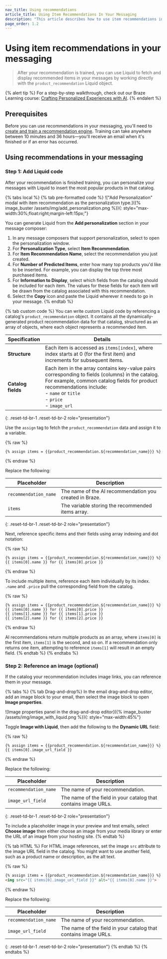 ```yaml
---
nav_title: Using recommendations
article_title: Using Item Recommendations In Your Messaging
description: "This article describes how to use item recommendations in your message."
page_order: 1.2
---
```


# Using item recommendations in your messaging

> After your recommendation is trained, you can use Liquid to fetch and display recommended items in your messages by working directly with the `product_recommendation` Liquid object.

{% alert tip %}
For a step-by-step walkthrough, check out our Braze Learning course: [Crafting Personalized Experiences with AI](https://learning.braze.com/ai-item-recommendations-use-case/1996254).
{% endalert %}

## Prerequisites

Before you can use recommendations in your messaging, you'll need to [create and train a recommendation engine]({{site.baseurl}}/user_guide/brazeai/recommendations/creating_recommendations/). Training can take anywhere between 10 minutes and 36 hours&#8212;you'll receive an email when it's finished or if an error has occurred.

## Using recommendations in your messaging

### Step 1: Add Liquid code

After your recommendation is finished training, you can personalize your messages with Liquid to insert the most popular products in that catalog.

{% tabs local %}
{% tab pre-formatted code %}
!["Add Personalization" modal with item recommendation as the personalization type.]({% image_buster /assets/img/add_personalization.png %}){: style="max-width:30%;float:right;margin-left:15px;"}

You can generate Liquid from the **Add personalization** section in your message composer:

1. In any message composers that support personalization, select <i class="fa-solid fa-circle-plus" style="color: #12aec5;" title="Add personalization"></i> to open the personalization window.
2. For **Personalization Type**, select **Item Recommendation**.
3. For **Item Recommendation Name**, select the recommendation you just created.
4. For **Number of Predicted Items**, enter how many top products you'd like to be inserted. For example, you can display the top three most purchased items.
5. For **Information to Display**, select which fields from the catalog should be included for each item. The values for these fields for each item will be drawn from the catalog associated with this recommendation.
6. Select the **Copy** icon and paste the Liquid wherever it needs to go in your message.
{% endtab %}

{% tab custom code %}
You can write custom Liquid code by referencing a catalog's `product_recommendation` object. It contains all the dynamically-generated product recommendation data for that catalog, structured as an array of objects, where each object represents a recommended item.

|Specification|Details|
|-------------|-------|
|**Structure**|Each item is accessed as `items[index]`, where index starts at 0 (for the first item) and increments for subsequent items.|
|**Catalog fields**|Each item in the array contains key-value pairs corresponding to fields (columns) in the catalog. For example, common catalog fields for product recommendations include:<br>- `name` or `title`<br>- `price`<br>- `image_url`|
{: .reset-td-br-1 .reset-td-br-2 role="presentation"}

Use the `assign` tag to fetch the `product_recommendation` data and assign it to a variable.

{% raw %}
```liquid
{% assign items = {{product_recommendation.${recommendation_name}}} %}
```
{% endraw %}

Replace the following:

|Placeholder|Description|
|-----------|-----------|
|`recommendation_name`|The name of the AI recommendation you created in Braze.|
|`items`|The variable storing the recommended items array.|
{: .reset-td-br-1 .reset-td-br-2 role="presentation"}

Next, reference specific items and their fields using array indexing and dot notation:

{% raw %}
```liquid
{% assign items = {{product_recommendation.${recommendation_name}}} %}
{{ items[0].name }} for {{ items[0].price }}
```
{% endraw %}

To include multiple items, reference each item individually by its index. `.name` and `.price` pull the corresponding field from the catalog. 

{% raw %}
```liquid
{% assign items = {{product_recommendation.${recommendation_name}}} %}
{{ items[0].name }} for {{ items[0].price }}
{{ items[1].name }} for {{ items[1].price }}
{{ items[2].name }} for {{ items[2].price }}
```
{% endraw %}

AI recommendations return multiple products as an array, where `items[0]` is the first item, `items[1]` is the second, and so on. If a recommendation only returns one item, attempting to reference `items[1]` will result in an empty field.
{% endtab %}
{% endtabs %}

### Step 2: Reference an image (optional)

If the catalog your recommendation includes image links, you can reference them in your message. 

{% tabs %}
{% tab Drag-and-drop%}
In the email drag-and-drop editor, add an image block to your email, then select the image block to open **Image properties**.

![Image properties panel in the drag-and-drop editor]({% image_buster /assets/img/image_with_liquid.png %}){: style="max-width:45%"}

Toggle **Image with Liquid**, then add the following to the **Dynamic URL** field:

{% raw %}
```liquid
{% assign items = {{product_recommendation.${recommendation_name}}} %}
{{ items[0].image_url_field }}
```
{% endraw %}

Replace the following:

|Placeholder|Description|
|-----------|-----------|
|`recommendation_name`|The name of your recommendation.|
|`image_url_field`|The name of the field in your catalog that contains image URLs.|
{: .reset-td-br-1 .reset-td-br-2 role="presentation"}

To include a placeholder image in your preview and test emails, select **Choose image** then either choose an image from your media library or enter the URL of an image from your hosting site.
{% endtab %}

{% tab HTML %}
For HTML image references, set the image `src` attribute to the image URL field in the catalog. You might want to use another field, such as a product name or description, as the alt text.

{% raw %}
```html
{% assign items = {{product_recommendation.${recommendation_name}}} %}
<img src="{{ items[0].image_url_field }}" alt="{{ items[0].name }}">
```
{% endraw %}

Replace the following:

|Placeholder|Description|
|-----------|-----------|
|`recommendation_name`|The name of your recommendation.|
|`image_url_field`|The name of the field in your catalog that contains image URLs.|
{: .reset-td-br-1 .reset-td-br-2 role="presentation"}
{% endtab %}
{% endtabs %}
